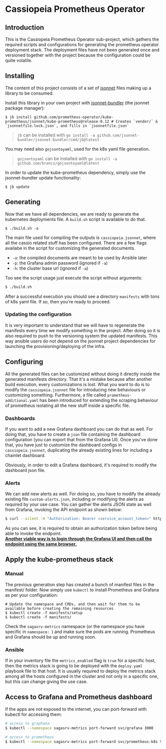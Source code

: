 # Cassiopeia Prometheus Operator

## Introduction

This is the Cassiopeia Prometheus Operator sub-project, which gathers the required scripts and configurations for generating the prometheus operator deployment stack.
The deployment files have not been generated once and versioned together with the project because the configuration could be quite volatile.

## Installing

The content of this project consists of a set of [jsonnet](http://jsonnet.org/) files making up a library to be consumed.

Install this library in your own project with [jsonnet-bundler](https://github.com/jsonnet-bundler/jsonnet-bundler#install) (the jsonnet package manager):

```shell
$ jb install github.com/prometheus-operator/kube-prometheus/jsonnet/kube-prometheus@release-0.12 # Creates `vendor/` & `jsonnetfile.lock.json`, and fills in `jsonnetfile.json`
```

> `jb` can be installed with `go install -a github.com/jsonnet-bundler/jsonnet-bundler/cmd/jb@latest`

You may need also `gojsontoyaml`, used for the k8s yaml file generation. 
> `gojsontoyaml` can be installed with `go install -a github.com/brancz/gojsontoyaml@latest`

In order to update the kube-prometheus dependency, simply use the jsonnet-bundler update functionality:

```shell
$ jb update
```

## Generating

Now that we have all dependencies, we are ready to generate the kubernetes deployments file.
A `build.sh` script is available to do that.

```shell
$ ./build.sh -a
```

The main file used for compiling the outputs is `cassiopeia.jsonnet`, where all the cassio related stuff has been configured.
There are a few flags availabe in the script for customizing the generated documents.

- `-a`: the compiled documents are meant to be used by Ansible later
- `-p`: the Grafana admin password (ignored if `-a`)
- `-h`: the cluster base url (ignored if `-a`)

Too see the script usage just execute the script without arguments: 
```bash
$ ./build.sh
```

After a successful execution you should see a directory `manifests` with tons of k8s yaml file. If so, then you're ready to proceed.

### Updating the configuration

It is very important to understand that we will have to regenerate the manifests every time we modify something in the project. After doing so it is also required to push to the versioning system the updated manifests. This way ansible users do not depend on the jsonnet project dependencies for launching the provisioning/deploying of the infra.

## Configuring

All the generated files can be customized without doing it directly inside the generated manifests directory.
That it's a mistake because after another build execution, every customizations is lost.
What you want to do is to modify the `cassiopeia.jsonnet` file for introducing new behaviours or customizing something.
Furthermore, a file called `prometheus-additional.yaml` has been introduced for extending the scraping behaviour of prometheus isolating all
the new stuff inside a specific file.

### Dashboards

If you want to add a new Grafana dashboard you can do that as well.
For doing that, you have to create a `json` file containing the dashboard configuration (you can export that from the Grafana UI). Once you've done that, you have just to customize the dashboard configs in `cassiopeia.jsonnet`, duplicating the already existing lines for including a chainlet dashboard.

Obviously, in order to edit a Grafana dashboard, it's required to modify the dashboard json file.

### Alerts

We can add new alerts as well. For doing so, you have to modify the already existing file `custom-alerts.json`, including or modifying the alerts as required by your use case.
You can gather the alerts JSON state as well from Grafana, invoking the API endpoint as shown below:

```bash
$ curl --silent -H "Authorization: Bearer <service_account_token>" https://grafana.endpoint.xyz/api/ruler/grafana/api/v1/rules
```

As you can see, it is required to obtain an authorization token before being able to invoke the endpoint.<br/>
<u><b>Another viable way is to login through the Grafana UI and then call the endpoint using the same browser.</b></u>

## Apply the kube-prometheus stack

### Manual

The previous generation step has created a bunch of manifest files in the manifest/ folder.
Now simply use `kubectl` to install Prometheus and Grafana as per your configuration:

```shell
# Update the namespace and CRDs, and then wait for them to be available before creating the remaining resources
$ kubectl create -f manifests/setup
$ kubectl create -f manifests/
```

Check the `sagasrv-metrics` namespace (or the namespace you have specific in `namespace: `) and make sure the pods are running. Prometheus and Grafana should be up and running soon.

### Ansible

If in your inventory file the `metrics_enabled` flag is `true` for a specific host, then the metrics stack is going to be deployed with the `deploy.yaml` playbook file to that host.
It is usually required to deploy the metrics stack among all the hosts configured in the cluster and not only in a specific one, but this can change giving the use case.

## Access to Grafana and Prometheus dashboard

If the apps are not exposed to the internet, you can port-forward with kubectl for accessing them:

```bash
# access to graphana
$ kubectl --namespace sagasrv-metrics port-forward svc/grafana 3000

# access to prometheus
$ kubectl --namespace sagasrv-metrics port-forward svc/prometheus-k8s 9090
```